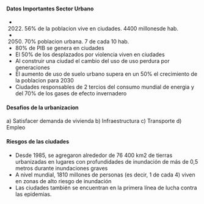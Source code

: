 #### Datos Importantes Sector Urbano

- 2022. 56% de la poblacion vive en ciudades. 4400 millonesde hab.
- 2050. 70% poblacion urbana. 7 de cada 10 hab.
- 80% de PIB se genera en ciudades
- El 50% de los desplazados por violencia viven en ciudades
- Al construir una ciudad el cambio del uso de uso perdura por generaciones
- El aumento de uso de suelo urbano supera en un 50% el crecimiento de la poblacion para 2030
- Ciudades responsables de 2 tercios del consumo mundial de energia y del 70% de los gases de efecto invernadero

#### Desafios de la urbanizacion
a) Satisfacer demanda de vivienda
b) Infraestructura
c) Transporte
d) Empleo

#### Riesgos de las ciudades 

- Desde 1985, se agregaron alrededor de 76 400 km2 de tierras urbanizadas en lugares con profundidades de inundación de más de 0,5 metros durante inundaciones graves
- A nivel mundial, 1810 millones de personas (es decir, 1 de cada 4) viven en zonas de alto riesgo de inundación
- Las ciudades también se encuentran en la primera línea de lucha contra las epidemias.
